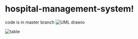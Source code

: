 # hospital-management-system!
code is in master branch
![UML drawio](https://github.com/InsafAmer01/hospital-management-system/assets/111234991/c5375cb8-2a94-482e-a3e6-9ed1406f22bb)

![table](https://github.com/InsafAmer01/hospital-management-system/assets/111234991/02608018-05ba-4266-a4bf-e26816a37453)
